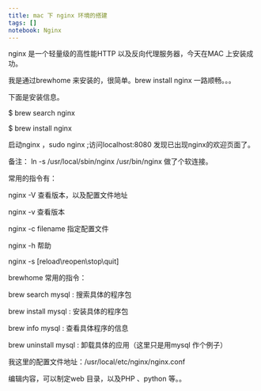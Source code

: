 ```yaml
---
title: mac 下 nginx 环境的搭建
tags: []
notebook: Nginx
---
```


nginx 是一个轻量级的高性能HTTP 以及反向代理服务器，今天在MAC 上安装成功。


我是通过brewhome 来安装的，很简单。brew install nginx 一路顺畅。。。

下面是安装信息。

$ brew search nginx

$ brew install nginx

启动nginx ，sudo nginx ;访问localhost:8080 发现已出现nginx的欢迎页面了。

备注： ln -s /usr/local/sbin/nginx /usr/bin/nginx 做了个软连接。

常用的指令有：

nginx -V 查看版本，以及配置文件地址

nginx -v 查看版本

nginx -c filename 指定配置文件

nginx -h 帮助

nginx -s [reload\reopen\stop\quit]

brewhome 常用的指令：

brew search mysql : 搜索具体的程序包

brew install mysql : 安装具体的程序包

brew info mysql : 查看具体程序的信息

brew uninstall mysql : 卸载具体的应用（这里只是用mysql 作个例子）

我这里的配置文件地址：/usr/local/etc/nginx/nginx.conf

编辑内容，可以制定web 目录，以及PHP 、python 等。。
